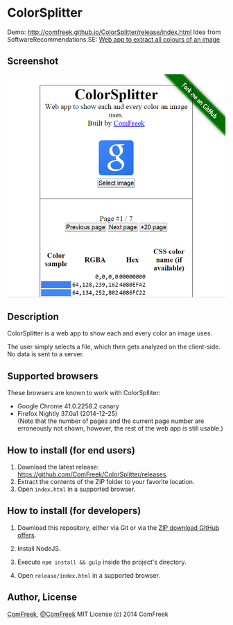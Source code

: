 # ColorSplitter

Demo: http://comfreek.github.io/ColorSplitter/release/index.html
Idea from SoftwareRecommendations.SE: [Web app to extract all colours of an image](http://softwarerecs.stackexchange.com/a/14864/583)

## Screenshot
![Screenshot of ColorSplitter fed with the Google logo](https://raw.githubusercontent.com/ComFreek/ColorSplitter/screenshots/google-logo-screenshot.PNG)


## Description
ColorSplitter is a web app to show each and every color an image uses.

The user simply selects a file, which then gets analyzed on the client-side. No data is sent to a server.

## Supported browsers

These browsers are known to work with ColorSplliter:

- Google Chrome 41.0.2258.2 canary
- Firefox Nightly 37.0a1 (2014-12-25)<br>
  (Note that the number of pages and the current page number are erroneously not shown, however, the rest of the web app is still usable.)

## How to install (for end users)
1. Download the latest release: https://github.com/ComFreek/ColorSplitter/releases.
2. Extract the contents of the ZIP folder to your favorite location.
3. Open `index.html` in a supported browser.

## How to install (for developers)

1. Download this repository, either via Git or via the [ZIP download GitHub offers](https://github.com/ComFreek/ColorSplitter/archive/master.zip).

2. Install NodeJS.

3. Execute `npm install && gulp` inside the project's directory.

4. Open `release/index.html` in a supported browser.

## Author, License
[ComFreek](https://github.com/ComFreek), [@ComFreek](http://twitter.com/ComFreek)
MIT License (c) 2014 ComFreek
